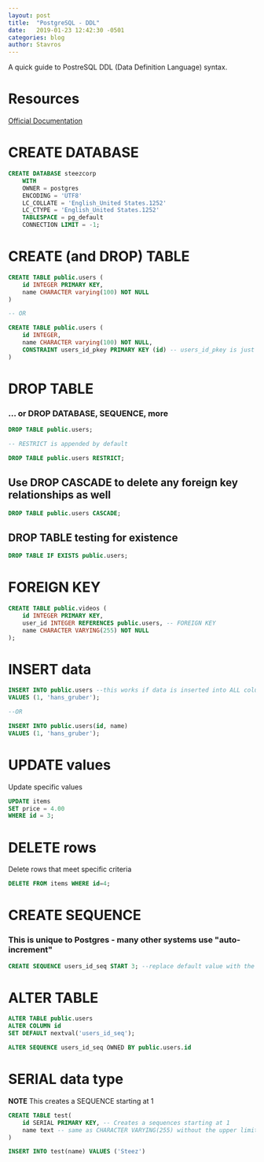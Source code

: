 ```yaml
---
layout: post
title:  "PostgreSQL - DDL"
date:   2019-01-23 12:42:30 -0501
categories: blog
author: Stavros
---
```


A quick guide to PostreSQL DDL (Data Definition Language) syntax.

# Resources

[Official Documentation](https://www.postgresql.org/docs/10/index.html)

# CREATE DATABASE

```sql
CREATE DATABASE steezcorp
    WITH 
    OWNER = postgres
    ENCODING = 'UTF8'
    LC_COLLATE = 'English_United States.1252'
    LC_CTYPE = 'English_United States.1252'
    TABLESPACE = pg_default
    CONNECTION LIMIT = -1;
```

# CREATE (and DROP) TABLE

```sql
CREATE TABLE public.users (
    id INTEGER PRIMARY KEY,
    name CHARACTER varying(100) NOT NULL
)

-- OR

CREATE TABLE public.users (
    id INTEGER,
    name CHARACTER varying(100) NOT NULL,
    CONSTRAINT users_id_pkey PRIMARY KEY (id) -- users_id_pkey is just the 'name' of the constraint
)
```

# DROP TABLE
### ... or DROP DATABASE, SEQUENCE, more

```sql
DROP TABLE public.users;

-- RESTRICT is appended by default

DROP TABLE public.users RESTRICT;
```

## Use DROP CASCADE to delete any foreign key relationships as well

```sql
DROP TABLE public.users CASCADE;
```

## DROP TABLE testing for existence

```sql
DROP TABLE IF EXISTS public.users;
```

# FOREIGN KEY

```sql
CREATE TABLE public.videos (
    id INTEGER PRIMARY KEY,
    user_id INTEGER REFERENCES public.users, -- FOREIGN KEY
    name CHARACTER VARYING(255) NOT NULL
);
```

# INSERT data

```sql
INSERT INTO public.users --this works if data is inserted into ALL columns in the table
VALUES (1, 'hans_gruber');

--OR

INSERT INTO public.users(id, name)
VALUES (1, 'hans_gruber');
```

# UPDATE values

Update specific values

```sql
UPDATE items
SET price = 4.00
WHERE id = 3;
```

# DELETE rows

Delete rows that meet specific criteria

```sql
DELETE FROM items WHERE id=4;
```

# CREATE SEQUENCE

### This is unique to Postgres - many other systems use "auto-increment"

```sql
CREATE SEQUENCE users_id_seq START 3; --replace default value with the sequence
```

# ALTER TABLE

```sql
ALTER TABLE public.users
ALTER COLUMN id
SET DEFAULT nextval('users_id_seq');

ALTER SEQUENCE users_id_seq OWNED BY public.users.id
```

# SERIAL data type

**NOTE** This creates a SEQUENCE starting at 1

```sql
CREATE TABLE test(
    id SERIAL PRIMARY KEY, -- Creates a sequences starting at 1
    name text -- same as CHARACTER VARYING(255) without the upper limit
)

INSERT INTO test(name) VALUES ('Steez')
```
